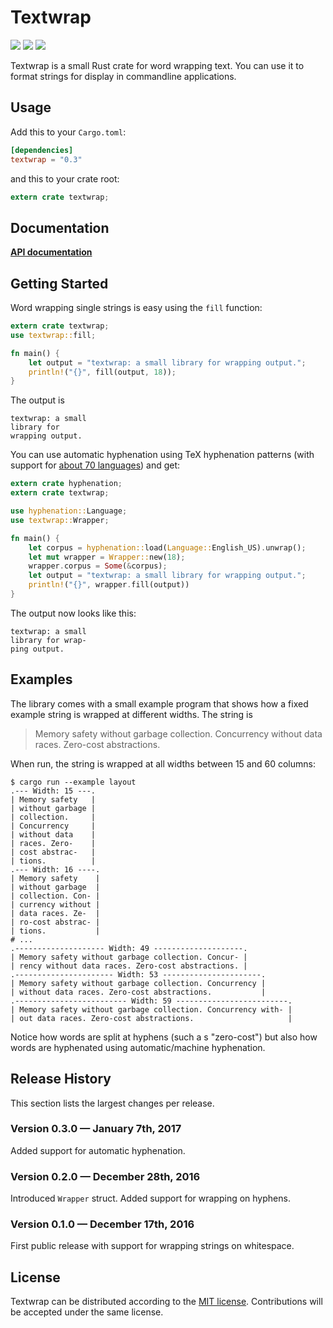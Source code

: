 # Textwrap

[![](https://img.shields.io/crates/v/textwrap.svg)][crates-io]
[![](https://docs.rs/textwrap/badge.svg)][api-docs]
[![](https://travis-ci.org/mgeisler/textwrap.svg?branch=master)][travis-ci]

Textwrap is a small Rust crate for word wrapping text. You can use it
to format strings for display in commandline applications.

## Usage

Add this to your `Cargo.toml`:
```toml
[dependencies]
textwrap = "0.3"
```

and this to your crate root:
```rust
extern crate textwrap;
```

## Documentation

**[API documentation][api-docs]**

## Getting Started

Word wrapping single strings is easy using the `fill` function:
```rust
extern crate textwrap;
use textwrap::fill;

fn main() {
    let output = "textwrap: a small library for wrapping output.";
    println!("{}", fill(output, 18));
}
```
The output is
```
textwrap: a small
library for
wrapping output.
```

You can use automatic hyphenation using TeX hyphenation patterns (with
support for [about 70 languages][patterns]) and get:
```rust
extern crate hyphenation;
extern crate textwrap;

use hyphenation::Language;
use textwrap::Wrapper;

fn main() {
    let corpus = hyphenation::load(Language::English_US).unwrap();
    let mut wrapper = Wrapper::new(18);
    wrapper.corpus = Some(&corpus);
    let output = "textwrap: a small library for wrapping output.";
    println!("{}", wrapper.fill(output))
}
```

The output now looks like this:
```
textwrap: a small
library for wrap-
ping output.
```

## Examples

The library comes with a small example program that shows how a fixed
example string is wrapped at different widths. The string is

> Memory safety without garbage collection. Concurrency without data
> races. Zero-cost abstractions.

When run, the string is wrapped at all widths between 15 and 60
columns:

```shell
$ cargo run --example layout
.--- Width: 15 ---.
| Memory safety   |
| without garbage |
| collection.     |
| Concurrency     |
| without data    |
| races. Zero-    |
| cost abstrac-   |
| tions.          |
.--- Width: 16 ----.
| Memory safety    |
| without garbage  |
| collection. Con- |
| currency without |
| data races. Ze-  |
| ro-cost abstrac- |
| tions.           |
# ...
.-------------------- Width: 49 --------------------.
| Memory safety without garbage collection. Concur- |
| rency without data races. Zero-cost abstractions. |
.---------------------- Width: 53 ----------------------.
| Memory safety without garbage collection. Concurrency |
| without data races. Zero-cost abstractions.           |
.------------------------- Width: 59 -------------------------.
| Memory safety without garbage collection. Concurrency with- |
| out data races. Zero-cost abstractions.                     |
```

Notice how words are split at hyphens (such a s "zero-cost") but also
how words are hyphenated using automatic/machine hyphenation.

## Release History

This section lists the largest changes per release.

### Version 0.3.0 — January 7th, 2017

Added support for automatic hyphenation.

### Version 0.2.0 — December 28th, 2016

Introduced `Wrapper` struct. Added support for wrapping on hyphens.

### Version 0.1.0 — December 17th, 2016

First public release with support for wrapping strings on whitespace.

## License

Textwrap can be distributed according to the [MIT license][mit].
Contributions will be accepted under the same license.

[crates-io]: https://crates.io/crates/textwrap
[travis-ci]: https://travis-ci.org/mgeisler/textwrap
[patterns]: https://github.com/tapeinosyne/hyphenation/tree/master/patterns-tex
[api-docs]: https://docs.rs/textwrap/
[mit]: LICENSE
